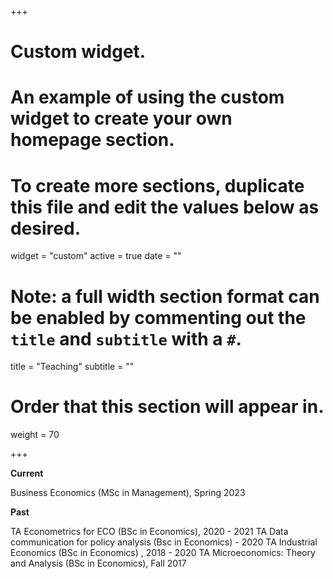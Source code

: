 +++
# Custom widget.
# An example of using the custom widget to create your own homepage section.
# To create more sections, duplicate this file and edit the values below as desired.
widget = "custom"
active = true
date = ""

# Note: a full width section format can be enabled by commenting out the `title` and `subtitle` with a `#`.
title = "Teaching"
subtitle = ""

# Order that this section will appear in.
weight = 70

+++

**Current**

Business Economics (MSc in Management), Spring 2023

**Past**

TA Econometrics for ECO (BSc in Economics), 2020 - 2021
TA Data communication for policy analysis (Bsc in Economics) - 2020
TA Industrial Economics (BSc in Economics) , 2018 - 2020
TA Microeconomics: Theory and Analysis (BSc in Economics), Fall 2017


